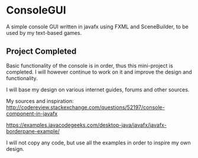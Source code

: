 # ConsoleGUI
A simple console GUI written in javafx using FXML and SceneBuilder, to be used by my text-based games.


## Project Completed
Basic functionality of the console is in order, thus this mini-project is completed. I will however continue to work on it and improve the design and functionality.

I will base my design on various internet guides, forums and other sources.

My sources and inspiration:
http://codereview.stackexchange.com/questions/52197/console-component-in-javafx

https://examples.javacodegeeks.com/desktop-java/javafx/javafx-borderpane-example/

I will not copy any code, but use all the examples in order to inspire my own design.